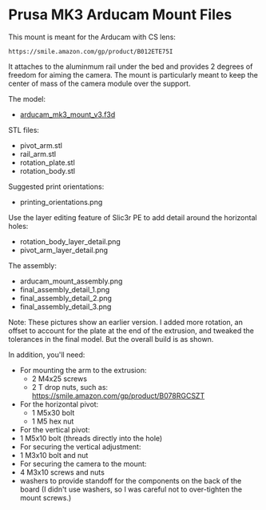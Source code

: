 # Prusa MK3 Arducam Mount Files

This mount is meant for the Arducam with CS lens:

    https://smile.amazon.com/gp/product/B012ETE75I

It attaches to the aluminmum rail under the bed and provides 2 degrees of
freedom for aiming the camera. The mount is particularly meant to keep the
center of mass of the camera module over the support.

The model:
 - [arducam_mk3_mount_v3.f3d](arducam_mk3_mount_v3.f3d)    

STL files:
 - pivot_arm.stl
 - rail_arm.stl
 - rotation_plate.stl
 - rotation_body.stl

Suggested print orientations:

 - printing_orientations.png  

Use the layer editing feature of Slic3r PE to add detail around the horizontal
holes:

 - rotation_body_layer_detail.png
 - pivot_arm_layer_detail.png  

The assembly:

 - arducam_mount_assembly.png  
 - final_assembly_detail_1.png
 - final_assembly_detail_2.png
 - final_assembly_detail_3.png

Note:  These pictures show an earlier version.  I added more rotation, an
offset to account for the plate at the end of the extrusion, and tweaked the
tolerances in the final model.  But the overall build is as shown.

In addition, you'll need:
 - For mounting the arm to the extrusion:
   - 2 M4x25 screws
   - 2 T drop nuts, such as:  https://smile.amazon.com/gp/product/B078RGCSZT
 - For the horizontal pivot:
   - 1 M5x30 bolt 
   - 1 M5 hex nut
  - For the vertical pivot:
   - 1 M5x10 bolt (threads directly into the hole)
  - For securing the vertical adjustment:
   - 1 M3x10 bolt and nut
  - For securing the camera to the mount:
   - 4 M3x10 screws and nuts
   - washers to provide standoff for the components on the back of the board
     (I didn't use washers, so I was careful not to over-tighten the mount screws.)
